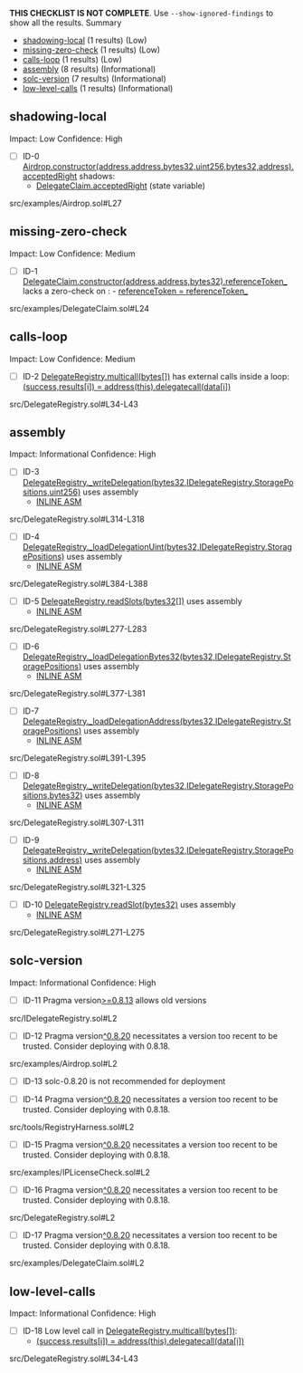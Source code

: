 **THIS CHECKLIST IS NOT COMPLETE**. Use `--show-ignored-findings` to show all the results.
Summary
 - [shadowing-local](#shadowing-local) (1 results) (Low)
 - [missing-zero-check](#missing-zero-check) (1 results) (Low)
 - [calls-loop](#calls-loop) (1 results) (Low)
 - [assembly](#assembly) (8 results) (Informational)
 - [solc-version](#solc-version) (7 results) (Informational)
 - [low-level-calls](#low-level-calls) (1 results) (Informational)
## shadowing-local
Impact: Low
Confidence: High
 - [ ] ID-0
[Airdrop.constructor(address,address,bytes32,uint256,bytes32,address).acceptedRight](src/examples/Airdrop.sol#L27) shadows:
	- [DelegateClaim.acceptedRight](src/examples/DelegateClaim.sol#L14) (state variable)

src/examples/Airdrop.sol#L27


## missing-zero-check
Impact: Low
Confidence: Medium
 - [ ] ID-1
[DelegateClaim.constructor(address,address,bytes32).referenceToken_](src/examples/DelegateClaim.sol#L24) lacks a zero-check on :
		- [referenceToken = referenceToken_](src/examples/DelegateClaim.sol#L26)

src/examples/DelegateClaim.sol#L24


## calls-loop
Impact: Low
Confidence: Medium
 - [ ] ID-2
[DelegateRegistry.multicall(bytes[])](src/DelegateRegistry.sol#L34-L43) has external calls inside a loop: [(success,results[i]) = address(this).delegatecall(data[i])](src/DelegateRegistry.sol#L39)

src/DelegateRegistry.sol#L34-L43


## assembly
Impact: Informational
Confidence: High
 - [ ] ID-3
[DelegateRegistry._writeDelegation(bytes32,IDelegateRegistry.StoragePositions,uint256)](src/DelegateRegistry.sol#L314-L318) uses assembly
	- [INLINE ASM](src/DelegateRegistry.sol#L315-L317)

src/DelegateRegistry.sol#L314-L318


 - [ ] ID-4
[DelegateRegistry._loadDelegationUint(bytes32,IDelegateRegistry.StoragePositions)](src/DelegateRegistry.sol#L384-L388) uses assembly
	- [INLINE ASM](src/DelegateRegistry.sol#L385-L387)

src/DelegateRegistry.sol#L384-L388


 - [ ] ID-5
[DelegateRegistry.readSlots(bytes32[])](src/DelegateRegistry.sol#L277-L283) uses assembly
	- [INLINE ASM](src/DelegateRegistry.sol#L280-L282)

src/DelegateRegistry.sol#L277-L283


 - [ ] ID-6
[DelegateRegistry._loadDelegationBytes32(bytes32,IDelegateRegistry.StoragePositions)](src/DelegateRegistry.sol#L377-L381) uses assembly
	- [INLINE ASM](src/DelegateRegistry.sol#L378-L380)

src/DelegateRegistry.sol#L377-L381


 - [ ] ID-7
[DelegateRegistry._loadDelegationAddress(bytes32,IDelegateRegistry.StoragePositions)](src/DelegateRegistry.sol#L391-L395) uses assembly
	- [INLINE ASM](src/DelegateRegistry.sol#L392-L394)

src/DelegateRegistry.sol#L391-L395


 - [ ] ID-8
[DelegateRegistry._writeDelegation(bytes32,IDelegateRegistry.StoragePositions,bytes32)](src/DelegateRegistry.sol#L307-L311) uses assembly
	- [INLINE ASM](src/DelegateRegistry.sol#L308-L310)

src/DelegateRegistry.sol#L307-L311


 - [ ] ID-9
[DelegateRegistry._writeDelegation(bytes32,IDelegateRegistry.StoragePositions,address)](src/DelegateRegistry.sol#L321-L325) uses assembly
	- [INLINE ASM](src/DelegateRegistry.sol#L322-L324)

src/DelegateRegistry.sol#L321-L325


 - [ ] ID-10
[DelegateRegistry.readSlot(bytes32)](src/DelegateRegistry.sol#L271-L275) uses assembly
	- [INLINE ASM](src/DelegateRegistry.sol#L272-L274)

src/DelegateRegistry.sol#L271-L275


## solc-version
Impact: Informational
Confidence: High
 - [ ] ID-11
Pragma version[>=0.8.13](src/IDelegateRegistry.sol#L2) allows old versions

src/IDelegateRegistry.sol#L2


 - [ ] ID-12
Pragma version[^0.8.20](src/examples/Airdrop.sol#L2) necessitates a version too recent to be trusted. Consider deploying with 0.8.18.

src/examples/Airdrop.sol#L2


 - [ ] ID-13
solc-0.8.20 is not recommended for deployment

 - [ ] ID-14
Pragma version[^0.8.20](src/tools/RegistryHarness.sol#L2) necessitates a version too recent to be trusted. Consider deploying with 0.8.18.

src/tools/RegistryHarness.sol#L2


 - [ ] ID-15
Pragma version[^0.8.20](src/examples/IPLicenseCheck.sol#L2) necessitates a version too recent to be trusted. Consider deploying with 0.8.18.

src/examples/IPLicenseCheck.sol#L2


 - [ ] ID-16
Pragma version[^0.8.20](src/DelegateRegistry.sol#L2) necessitates a version too recent to be trusted. Consider deploying with 0.8.18.

src/DelegateRegistry.sol#L2


 - [ ] ID-17
Pragma version[^0.8.20](src/examples/DelegateClaim.sol#L2) necessitates a version too recent to be trusted. Consider deploying with 0.8.18.

src/examples/DelegateClaim.sol#L2


## low-level-calls
Impact: Informational
Confidence: High
 - [ ] ID-18
Low level call in [DelegateRegistry.multicall(bytes[])](src/DelegateRegistry.sol#L34-L43):
	- [(success,results[i]) = address(this).delegatecall(data[i])](src/DelegateRegistry.sol#L39)

src/DelegateRegistry.sol#L34-L43



